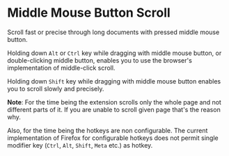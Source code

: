 # Middle Mouse Button Scroll

Scroll fast or precise through long documents with pressed middle mouse button.

Holding down `Alt` or `Ctrl` key while dragging with middle mouse button, or double-clicking middle button, enables you to use the browser's implementation of middle-click scroll.

Holding down `Shift` key while dragging with middle mouse button enables you to scroll slowly and precisely.

**Note**: For the time being the extension scrolls only the whole page and not different parts of it. If you are unable to scroll given page that's the reason why.

Also, for the time being the hotkeys are non configurable. The current implementation of Firefox for configurable hotkeys does not permit single modifier key (`Ctrl`, `Alt`, `Shift`, `Meta` etc.) as hotkey.
